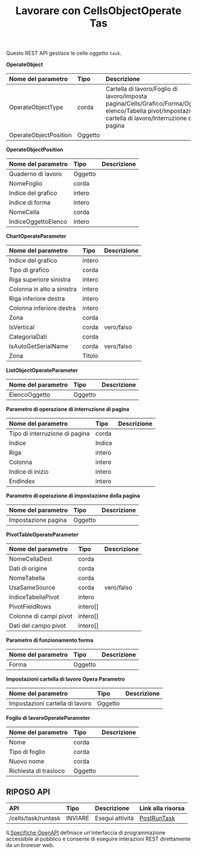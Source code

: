 ﻿---
title: Lavorare con CellsObjectOperate Tas
second_title: Aspose.Cells Cloud Documen
type: docs
url: /it/tasks/cells-object-operate/
aliases: [/working-with-cellsobjectoperate-task/]
description: "Cells.Cloud API per Excel opera: celle oggetto opera compito"
weight: 20
kwords: Excel, Office Cloud, REST API, Foglio di calcolo, PDF, CSV, Json, Markdown, Lavorare con l'attività CellsObjectOperate
---
Questo REST API gestisce le celle oggetto `task`.

**OperateObject**

|Nome del parametro|Tipo|Descrizione|
|:- |:- |:- |
| OperateObjectType| corda| Cartella di lavoro/Foglio di lavoro/Imposta pagina/Cells/Grafico/Forma/Oggetto elenco/Tabella pivot/Impostazioni cartella di lavoro/Interruzione di pagina|
| OperateObjectPosition| Oggetto||

**OperateObjectPosition**

|Nome del parametro|Tipo|Descrizione|
|:- |:- |:- |
| Quaderno di lavoro| Oggetto||
| NomeFoglio| corda||
| Indice del grafico| intero||
| Indice di forma| intero||
| NomeCella| corda||
| IndiceOggettoElenco| intero||


**ChartOperateParameter**

|Nome del parametro|Tipo|Descrizione|
|:- |:- |:- |
| Indice del grafico| intero||
| Tipo di grafico| corda||
| Riga superiore sinistra| intero||
| Colonna in alto a sinistra| intero||
| Riga inferiore destra| intero||
| Colonna inferiore destra| intero||
| Zona| corda||
| IsVertical| corda| vero/falso|
| CategoriaDati| corda||
| IsAutoGetSerialName| corda| vero/falso|
| Zona| Titolo||

**ListObjectOperateParameter** 

|Nome del parametro|Tipo|Descrizione|
|:- |:- |:- |
| ElencoOggetto| Oggetto||

**Parametro di operazione di interruzione di pagina**

|Nome del parametro|Tipo|Descrizione|
|:- |:- |:- |
| Tipo di interruzione di pagina| corda||
| Indice| Indice||
| Riga| intero||
| Colonna| intero||
| Indice di inizio| intero||
| EndIndex| intero||


**Parametro di operazione di impostazione della pagina**

|Nome del parametro|Tipo|Descrizione|
|:- |:- |:- |
| Impostazione pagina| Oggetto||


**PivotTableOperateParameter**

|Nome del parametro|Tipo|Descrizione|
|:- |:- |:- |
| NomeCellaDest| corda||
| Dati di origine| corda||
| NomeTabella| corda||
| UsaSameSource| corda| vero/falso|
| IndiceTabellaPivot| intero||
| PivotFieldRows|intero[]||
| Colonne di campi pivot|intero[]||
| Dati del campo pivot|intero[]||


**Parametro di funzionamento forma**


|Nome del parametro|Tipo|Descrizione|
|:- |:- |:- |
| Forma| Oggetto||


**Impostazioni cartella di lavoro Opera Parametro**


|Nome del parametro|Tipo|Descrizione|
|:- |:- |:- |
| Impostazioni cartella di lavoro| Oggetto||

**Foglio di lavoroOperateParameter**


|Nome del parametro|Tipo|Descrizione|
|:- |:- |:- |
| Nome| corda||
| Tipo di foglio| corda||
| Nuovo nome| corda||
| Richiesta di trasloco| Oggetto||

## RIPOSO API

|**API**|**Tipo**|**Descrizione**|**Link alla risorsa**|
|:- |:- |:- |:- |
|/cells/task/runtask|INVIARE|Esegui attività|[PostRunTask](https://apireference.aspose.cloud/cells/#/Task/PostRunTask)|

 IL[Specifiche OpenAPI](https://apireference.aspose.cloud/cells/#/Workbook/PostImportData) definisce un'interfaccia di programmazione accessibile al pubblico e consente di eseguire interazioni REST direttamente da un browser web.

